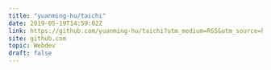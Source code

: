 ```yaml
---
title: "yuanming-hu/taichi"
date: 2019-05-19T14:59:02Z
link: https://github.com/yuanming-hu/taichi?utm_medium=RSS&utm_source=hune
site: github.com
topic: Webdev
draft: false
---
```

